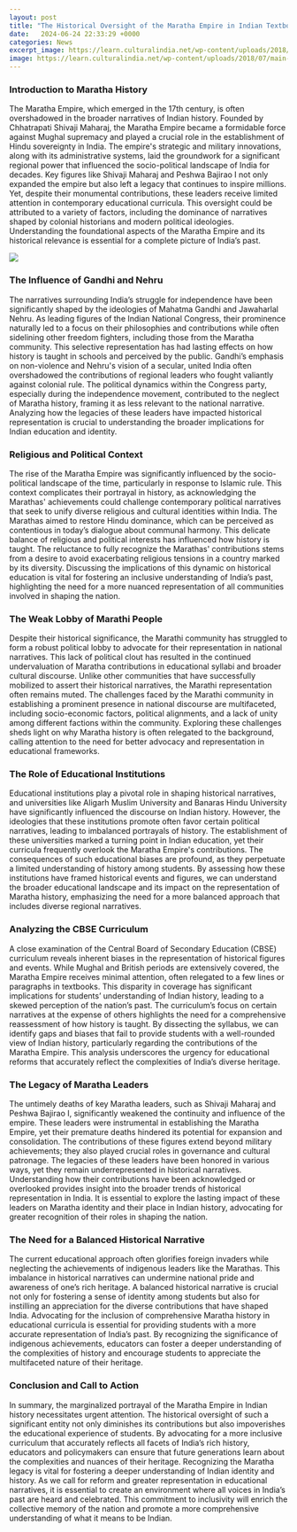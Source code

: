 ```yaml
---
layout: post
title: "The Historical Oversight of the Maratha Empire in Indian Textbooks"
date:   2024-06-24 22:33:29 +0000
categories: News
excerpt_image: https://learn.culturalindia.net/wp-content/uploads/2018/07/main-qimg-1cd3aa9d1d5ebeab644b37978d86d8ea.jpg
image: https://learn.culturalindia.net/wp-content/uploads/2018/07/main-qimg-1cd3aa9d1d5ebeab644b37978d86d8ea.jpg
---
```


### Introduction to Maratha History
The Maratha Empire, which emerged in the 17th century, is often overshadowed in the broader narratives of Indian history. Founded by Chhatrapati Shivaji Maharaj, the Maratha Empire became a formidable force against Mughal supremacy and played a crucial role in the establishment of Hindu sovereignty in India. The empire's strategic and military innovations, along with its administrative systems, laid the groundwork for a significant regional power that influenced the socio-political landscape of India for decades.
Key figures like Shivaji Maharaj and Peshwa Bajirao I not only expanded the empire but also left a legacy that continues to inspire millions. Yet, despite their monumental contributions, these leaders receive limited attention in contemporary educational curricula. This oversight could be attributed to a variety of factors, including the dominance of narratives shaped by colonial historians and modern political ideologies. Understanding the foundational aspects of the Maratha Empire and its historical relevance is essential for a complete picture of India’s past.

![](https://learn.culturalindia.net/wp-content/uploads/2018/07/main-qimg-1cd3aa9d1d5ebeab644b37978d86d8ea.jpg)
### The Influence of Gandhi and Nehru
The narratives surrounding India’s struggle for independence have been significantly shaped by the ideologies of Mahatma Gandhi and Jawaharlal Nehru. As leading figures of the Indian National Congress, their prominence naturally led to a focus on their philosophies and contributions while often sidelining other freedom fighters, including those from the Maratha community. This selective representation has had lasting effects on how history is taught in schools and perceived by the public.
Gandhi’s emphasis on non-violence and Nehru's vision of a secular, united India often overshadowed the contributions of regional leaders who fought valiantly against colonial rule. The political dynamics within the Congress party, especially during the independence movement, contributed to the neglect of Maratha history, framing it as less relevant to the national narrative. Analyzing how the legacies of these leaders have impacted historical representation is crucial to understanding the broader implications for Indian education and identity.
### Religious and Political Context
The rise of the Maratha Empire was significantly influenced by the socio-political landscape of the time, particularly in response to Islamic rule. This context complicates their portrayal in history, as acknowledging the Marathas' achievements could challenge contemporary political narratives that seek to unify diverse religious and cultural identities within India. The Marathas aimed to restore Hindu dominance, which can be perceived as contentious in today’s dialogue about communal harmony.
This delicate balance of religious and political interests has influenced how history is taught. The reluctance to fully recognize the Marathas' contributions stems from a desire to avoid exacerbating religious tensions in a country marked by its diversity. Discussing the implications of this dynamic on historical education is vital for fostering an inclusive understanding of India’s past, highlighting the need for a more nuanced representation of all communities involved in shaping the nation.
### The Weak Lobby of Marathi People
Despite their historical significance, the Marathi community has struggled to form a robust political lobby to advocate for their representation in national narratives. This lack of political clout has resulted in the continued undervaluation of Maratha contributions in educational syllabi and broader cultural discourse. Unlike other communities that have successfully mobilized to assert their historical narratives, the Marathi representation often remains muted.
The challenges faced by the Marathi community in establishing a prominent presence in national discourse are multifaceted, including socio-economic factors, political alignments, and a lack of unity among different factions within the community. Exploring these challenges sheds light on why Maratha history is often relegated to the background, calling attention to the need for better advocacy and representation in educational frameworks.
### The Role of Educational Institutions
Educational institutions play a pivotal role in shaping historical narratives, and universities like Aligarh Muslim University and Banaras Hindu University have significantly influenced the discourse on Indian history. However, the ideologies that these institutions promote often favor certain political narratives, leading to imbalanced portrayals of history. The establishment of these universities marked a turning point in Indian education, yet their curricula frequently overlook the Maratha Empire's contributions.
The consequences of such educational biases are profound, as they perpetuate a limited understanding of history among students. By assessing how these institutions have framed historical events and figures, we can understand the broader educational landscape and its impact on the representation of Maratha history, emphasizing the need for a more balanced approach that includes diverse regional narratives.
### Analyzing the CBSE Curriculum
A close examination of the Central Board of Secondary Education (CBSE) curriculum reveals inherent biases in the representation of historical figures and events. While Mughal and British periods are extensively covered, the Maratha Empire receives minimal attention, often relegated to a few lines or paragraphs in textbooks. This disparity in coverage has significant implications for students’ understanding of Indian history, leading to a skewed perception of the nation’s past.
The curriculum’s focus on certain narratives at the expense of others highlights the need for a comprehensive reassessment of how history is taught. By dissecting the syllabus, we can identify gaps and biases that fail to provide students with a well-rounded view of Indian history, particularly regarding the contributions of the Maratha Empire. This analysis underscores the urgency for educational reforms that accurately reflect the complexities of India’s diverse heritage.
### The Legacy of Maratha Leaders
The untimely deaths of key Maratha leaders, such as Shivaji Maharaj and Peshwa Bajirao I, significantly weakened the continuity and influence of the empire. These leaders were instrumental in establishing the Maratha Empire, yet their premature deaths hindered its potential for expansion and consolidation. The contributions of these figures extend beyond military achievements; they also played crucial roles in governance and cultural patronage.
The legacies of these leaders have been honored in various ways, yet they remain underrepresented in historical narratives. Understanding how their contributions have been acknowledged or overlooked provides insight into the broader trends of historical representation in India. It is essential to explore the lasting impact of these leaders on Maratha identity and their place in Indian history, advocating for greater recognition of their roles in shaping the nation.
### The Need for a Balanced Historical Narrative
The current educational approach often glorifies foreign invaders while neglecting the achievements of indigenous leaders like the Marathas. This imbalance in historical narratives can undermine national pride and awareness of one’s rich heritage. A balanced historical narrative is crucial not only for fostering a sense of identity among students but also for instilling an appreciation for the diverse contributions that have shaped India.
Advocating for the inclusion of comprehensive Maratha history in educational curricula is essential for providing students with a more accurate representation of India’s past. By recognizing the significance of indigenous achievements, educators can foster a deeper understanding of the complexities of history and encourage students to appreciate the multifaceted nature of their heritage.
### Conclusion and Call to Action
In summary, the marginalized portrayal of the Maratha Empire in Indian history necessitates urgent attention. The historical oversight of such a significant entity not only diminishes its contributions but also impoverishes the educational experience of students. By advocating for a more inclusive curriculum that accurately reflects all facets of India’s rich history, educators and policymakers can ensure that future generations learn about the complexities and nuances of their heritage.
Recognizing the Maratha legacy is vital for fostering a deeper understanding of Indian identity and history. As we call for reform and greater representation in educational narratives, it is essential to create an environment where all voices in India’s past are heard and celebrated. This commitment to inclusivity will enrich the collective memory of the nation and promote a more comprehensive understanding of what it means to be Indian.